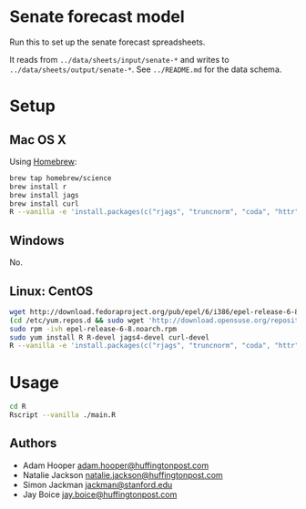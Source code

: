# Senate forecast model

Run this to set up the senate forecast spreadsheets.

It reads from `../data/sheets/input/senate-*` and writes to
`../data/sheets/output/senate-*`. See `../README.md` for the data schema.

# Setup

## Mac OS X

Using [Homebrew](http://brew.sh/):

```sh
brew tap homebrew/science
brew install r
brew install jags
brew install curl
R --vanilla -e 'install.packages(c("rjags", "truncnorm", "coda", "httr"), repos=c("https://cloud.r-project.org/"))'
```

## Windows

No.

## Linux: CentOS

```bash
wget http://download.fedoraproject.org/pub/epel/6/i386/epel-release-6-8.noarch.rpm
(cd /etc/yum.repos.d && sudo wget 'http://download.opensuse.org/repositories/home:/cornell_vrdc/CentOS_CentOS-6/home:cornell_vrdc.repo')
sudo rpm -ivh epel-release-6-8.noarch.rpm
sudo yum install R R-devel jags4-devel curl-devel
R --vanilla -e 'install.packages(c("rjags", "truncnorm", "coda", "httr"), repos=c("https://cloud.r-project.org/"))'
```

# Usage

```sh
cd R
Rscript --vanilla ./main.R
```

## Authors

* Adam Hooper <adam.hooper@huffingtonpost.com>
* Natalie Jackson <natalie.jackson@huffingtonpost.com>
* Simon Jackman <jackman@stanford.edu>
* Jay Boice <jay.boice@huffingtonpost.com>
